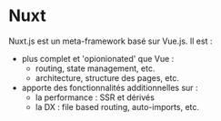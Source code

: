 # Nuxt

Nuxt.js est un meta-framework basé sur Vue.js. Il est :
- plus complet et 'opionionated' que Vue :
    - routing, state management, etc.
    - architecture, structure des pages, etc.
- apporte des fonctionnalités additionnelles sur :
    - la performance : SSR et dérivés
    - la DX : file based routing, auto-imports, etc.
